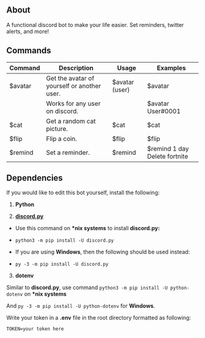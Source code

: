 ## About

A functional discord bot to make your life easier. Set reminders, twitter alerts, and more!

## Commands

| Command | Description                                 | Usage          | Examples                      |
|---------|---------------------------------------------|----------------|-------------------------------|
| $avatar | Get the avatar of yourself or another user. | $avatar (user) | $avatar                       |
|         | Works for any user on discord.              |                | $avatar User#0001             |
| $cat    | Get a random cat picture.                   | $cat           | $cat                          |
| $flip   | Flip a coin.                                | $flip          | $flip                         |
| $remind | Set a reminder.                             | $remind        | $remind 1 day Delete fortnite |

## Dependencies

If you would like to edit this bot yourself, install the following:

1. **Python**

2. **[discord.py](https://discordpy.readthedocs.io/en/stable/)**

* Use this command on **\*nix systems** to install **<span>discord.py</span>:**

* `python3 -m pip install -U discord.py`

* If you are using **Windows**, then the following should be used instead:

* `py -3 -m pip install -U discord.py`

3. **dotenv**

Similar to **discord.py**, use command `python3 -m pip install -U python-dotenv` on **\*nix systems**

And `py -3 -m pip install -U python-dotenv` for **Windows**.

Write your token in a **.env** file in the root directory formatted as following:
```
TOKEN=your token here
```
